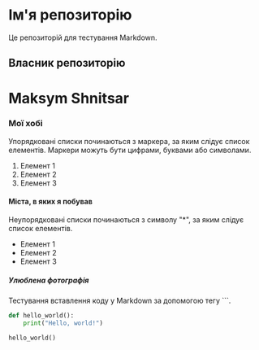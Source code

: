 # Ім'я репозиторію

Це репозиторій для тестування Markdown.

## Власник репозиторію

Maksym Shnitsar
======

### Мої хобі 

Упорядковані списки починаються з маркера, за яким слідує список елементів. Маркери можуть бути цифрами, буквами або символами.

1. Елемент 1
2. Елемент 2
3. Елемент 3

#### Міста, в яких я побував

Неупорядковані списки починаються з символу "*", за яким слідує список елементів.

* Елемент 1
* Елемент 2
* Елемент 3

##### Улюблена фотографія

Тестування вставлення коду у Markdown за допомогою тегу ```.




```python
def hello_world():
    print("Hello, world!")

hello_world()
